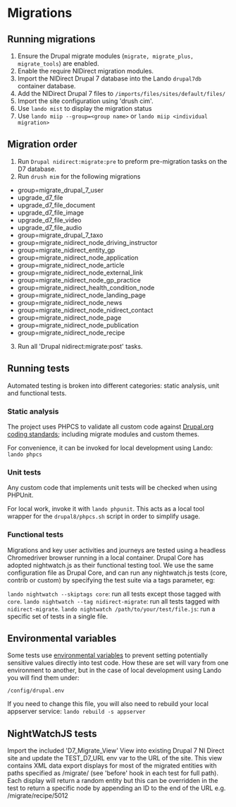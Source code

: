 # Migrations

## Running migrations

1. Ensure the Drupal migrate modules (`migrate, migrate_plus, migrate_tools`)
are enabled.
2. Enable the require NIDirect migration modules.
3. Import the NIDirect Drupal 7 database into the Lando `drupal7db` container database.
4. Add the NIDirect Drupal 7 files to `/imports/files/sites/default/files/`
5. Import the site configuration using 'drush cim'.
6. Use `lando mist` to display the migration status
7. Use `lando miip --group=<group name>` or `lando miip <individual migration>`


## Migration order

1. Run `Drupal nidirect:migrate:pre` to preform pre-migration tasks on the D7 database.
2. Run `drush mim` for the following migrations
* group=migrate_drupal_7_user
* upgrade_d7_file
* upgrade_d7_file_document
* upgrade_d7_file_image
* upgrade_d7_file_video
* upgrade_d7_file_audio
* group=migrate_drupal_7_taxo
* group=migrate_nidirect_node_driving_instructor
* group=migrate_nidirect_entity_gp
* group=migrate_nidirect_node_application
* group=migrate_nidirect_node_article
* group=migrate_nidirect_node_external_link
* group=migrate_nidirect_node_gp_practice
* group=migrate_nidirect_health_condition_node
* group=migrate_nidirect_node_landing_page
* group=migrate_nidirect_node_news
* group=migrate_nidirect_node_nidirect_contact
* group=migrate_nidirect_node_page
* group=migrate_nidirect_node_publication
* group=migrate_nidirect_node_recipe
3. Run all 'Drupal nidirect:migrate:post<name>' tasks.

## Running tests

Automated testing is broken into different categories: static analysis, unit and functional tests.

### Static analysis

The project uses PHPCS to validate all custom code against [Drupal.org coding standards](https://www.drupal.org/docs/develop/standards/coding-standards); including migrate modules and custom themes.

For convenience, it can be invoked for local development using Lando: `lando phpcs`

### Unit tests

Any custom code that implements unit tests will be checked when using PHPUnit.

For local work, invoke it with `lando phpunit`. This acts as a local tool wrapper for the `drupal8/phpcs.sh` script in order to simplify usage.

### Functional tests

Migrations and key user activities and journeys are tested using a headless Chromedriver browser running in a local container. Drupal Core has adopted nightwatch.js as their functional testing tool. We use the same configuration file as Drupal Core, and can run any nightwatch.js tests (core, contrib or custom) by specifying the test suite via a tags parameter, eg:

`lando nightwatch --skiptags core`: run all tests except those tagged with `core`.
`lando nightwatch --tag nidirect-migrate`: run all tests tagged with `nidirect-migrate`.
`lando nightwatch /path/to/your/test/file.js`: run a specific set of tests in a single file.

## Environmental variables

Some tests use [environmental variables](https://en.wikipedia.org/wiki/Environment_variable) to prevent setting potentially sensitive values directly into test code. How these are set will vary from one environment to another, but in the case of local development using Lando you will find them under:

`/config/drupal.env`

If you need to change this file, you will also need to rebuild your local appserver service: `lando rebuild -s appserver`

## NightWatchJS tests ##

Import the included 'D7_Migrate_View' View into existing Drupal 7 NI Direct site and update the TEST_D7_URL env var to the URL of the site. 
This view contains XML data export displays for most of the migrated entities with paths specified as /migrate/<entity> (see 'before' hook in each test for full path).
Each display will return a random entity but this can be overridden in the test to return a specific node by appending an ID to the end of the URL e.g. /migrate/recipe/5012



